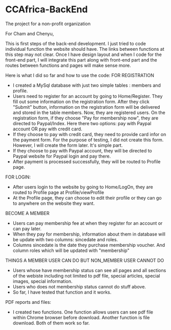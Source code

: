 # CCAfrica-BackEnd
The project for a non-profit organization

For Cham and Chenyu,

This is first steps of the back-end development. I just tried to code individual function the website should have. The links between functions at this step may not clear.
Once I have design layout and when I code for the front-end part, I will integrate this part along with front-end part and the routes between functions and pages will make sense more.

Here is what I did so far and how to use the code:
FOR REGISTRATION
- I created a MySql database with just two simple tables : members and profile.
- Users need to register for an account by going to Home/Register. They fill out some information on the registration form. After they click "Submit" button, information on the registration form will be delivered and stored in the table members. Now, they are registered users. On the registration form, if they choose "Pay for membership now", they are directed to Paypal/Index. Here there two options: pay with Paypal account OR pay with credit card. 
- If they choose to pay with credit card, they need to provide card infor on the payment form. For the purpose of testing, I did not create this form. However, I will create the form later. It's simple part. 
- If they choose to pay with Paypal account, they will be directed to Paypal website for Paypal login and pay there.
- After payment is processed successfully, they will be routed to Profile page. 

FOR LOGIN:
- After users login to the website by going to Home/LogOn, they are routed to Profile page at Profile/viewProfile
- At the Profile page, they can choose to edit their profile or they can go to anywhere on the website they want.

BECOME A MEMBER 
- Users can pay membership fee at when they register for an  account or can pay later.
- When they pay for membership, information about them in database will be update with two columns: sincedate and roles.
- Columns sincedate is the date they purchase membership voucher. And column roles which will be updated with "membership" 

THINGS A MEMBER USER CAN DO BUT NON_MEMBER USER CANNOT DO
- Users whose have membership status can see all pages and all sections of the webiste including not limited to pdf file, special articles, special images, special information. 
- Users who does not membership status cannot do stuff above. 
- So far, I have tested that function and it works. 

PDF reports and files:
- I created two functions. One function allows users can see pdf file within Chrome browser before download. Another function is file download. Both of them work so far.
